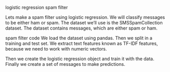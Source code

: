 logistic regression spam filter

Lets make a spam filter using logistic regression. We will classify messages to be either ham or spam. The dataset we’ll use is the SMSSpamCollection dataset. The dataset contains messages, which are either spam or ham.

spam filter code
We load the dataset using pandas. Then we split in a training and test set. We extract text features known as TF-IDF features, because we need to work with numeric vectors.

Then we create the logistic regression object and train it with the data. Finally we create a set of messages to make predictions.

